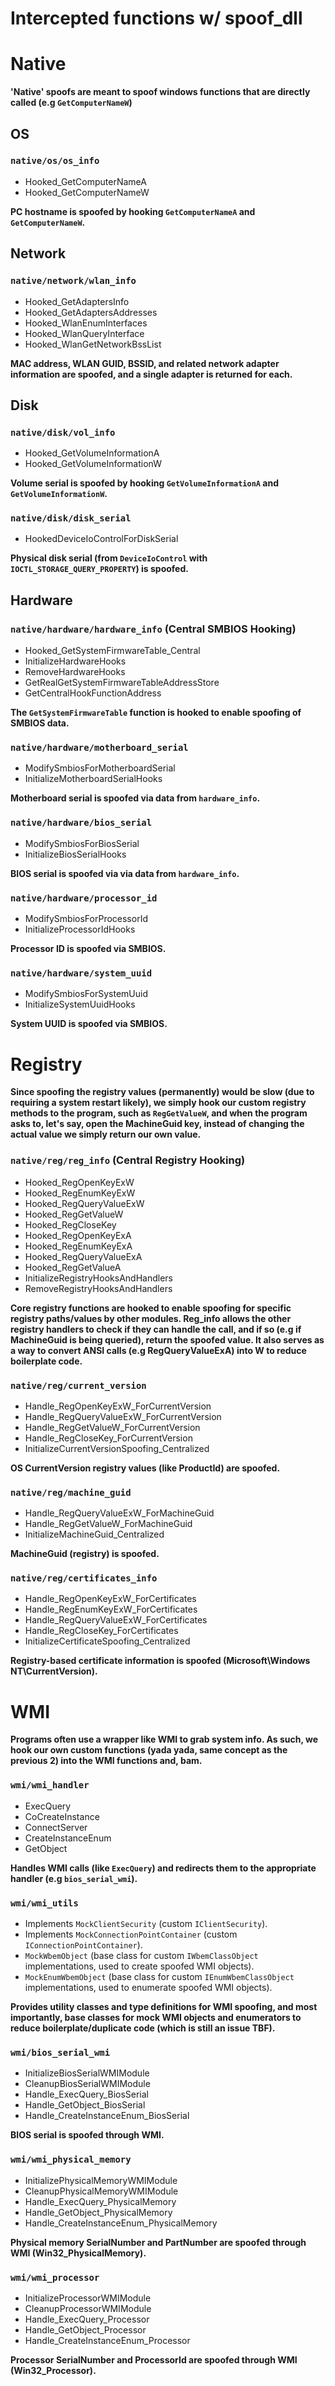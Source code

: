 # Intercepted functions w/ spoof_dll

# **Native**

**'Native' spoofs are meant to spoof windows functions that are directly called (e.g `GetComputerNameW`)**

## OS

### `native/os/os_info`
- Hooked_GetComputerNameA
- Hooked_GetComputerNameW

**PC hostname is spoofed by hooking `GetComputerNameA` and `GetComputerNameW`.**

## Network

### `native/network/wlan_info`
- Hooked_GetAdaptersInfo
- Hooked_GetAdaptersAddresses
- Hooked_WlanEnumInterfaces
- Hooked_WlanQueryInterface
- Hooked_WlanGetNetworkBssList

**MAC address, WLAN GUID, BSSID, and related network adapter information are spoofed, and a single adapter is returned for each.**

## Disk

### `native/disk/vol_info`
- Hooked_GetVolumeInformationA
- Hooked_GetVolumeInformationW

**Volume serial is spoofed by hooking `GetVolumeInformationA` and `GetVolumeInformationW`.**

### `native/disk/disk_serial`
- HookedDeviceIoControlForDiskSerial

**Physical disk serial (from `DeviceIoControl` with `IOCTL_STORAGE_QUERY_PROPERTY`) is spoofed.**

## Hardware

### `native/hardware/hardware_info` (Central SMBIOS Hooking)
- Hooked_GetSystemFirmwareTable_Central
- InitializeHardwareHooks
- RemoveHardwareHooks
- GetRealGetSystemFirmwareTableAddressStore
- GetCentralHookFunctionAddress

**The `GetSystemFirmwareTable` function is hooked to enable spoofing of SMBIOS data.**

### `native/hardware/motherboard_serial`
- ModifySmbiosForMotherboardSerial
- InitializeMotherboardSerialHooks

**Motherboard serial is spoofed via data from `hardware_info`.**

### `native/hardware/bios_serial`
- ModifySmbiosForBiosSerial
- InitializeBiosSerialHooks

**BIOS serial is spoofed via via data from `hardware_info`.**

### `native/hardware/processor_id`
- ModifySmbiosForProcessorId
- InitializeProcessorIdHooks

**Processor ID is spoofed via SMBIOS.**

### `native/hardware/system_uuid`
- ModifySmbiosForSystemUuid
- InitializeSystemUuidHooks

**System UUID is spoofed via SMBIOS.**

# **Registry**

**Since spoofing the registry values (permanently) would be slow (due to requiring a system restart likely), we simply hook our custom registry methods to the program, such as `RegGetValueW`, and when the program asks to, let's say, open the MachineGuid key, instead of changing the actual value we simply return our own value.**

### `native/reg/reg_info` (Central Registry Hooking)
- Hooked_RegOpenKeyExW
- Hooked_RegEnumKeyExW
- Hooked_RegQueryValueExW
- Hooked_RegGetValueW
- Hooked_RegCloseKey
- Hooked_RegOpenKeyExA
- Hooked_RegEnumKeyExA
- Hooked_RegQueryValueExA
- Hooked_RegGetValueA
- InitializeRegistryHooksAndHandlers
- RemoveRegistryHooksAndHandlers

**Core registry functions are hooked to enable spoofing for specific registry paths/values by other modules. Reg_info allows the other registry handlers to check if they can handle the call, and if so (e.g if MachineGuid is being queried), return the spoofed value. It also serves as a way to convert ANSI calls (e.g RegQueryValueExA) into W to reduce boilerplate code.**

### `native/reg/current_version`
- Handle_RegOpenKeyExW_ForCurrentVersion
- Handle_RegQueryValueExW_ForCurrentVersion
- Handle_RegGetValueW_ForCurrentVersion
- Handle_RegCloseKey_ForCurrentVersion
- InitializeCurrentVersionSpoofing_Centralized

**OS CurrentVersion registry values (like ProductId) are spoofed.**

### `native/reg/machine_guid`
- Handle_RegQueryValueExW_ForMachineGuid
- Handle_RegGetValueW_ForMachineGuid
- InitializeMachineGuid_Centralized

**MachineGuid (registry) is spoofed.**

### `native/reg/certificates_info`
- Handle_RegOpenKeyExW_ForCertificates
- Handle_RegEnumKeyExW_ForCertificates
- Handle_RegQueryValueExW_ForCertificates
- Handle_RegCloseKey_ForCertificates
- InitializeCertificateSpoofing_Centralized

**Registry-based certificate information is spoofed (Microsoft\Windows NT\CurrentVersion).**


# **WMI**

**Programs often use a wrapper like WMI to grab system info. As such, we hook our own custom functions (yada yada, same concept as the previous 2) into the WMI functions and, bam.**

### `wmi/wmi_handler`
- ExecQuery
- CoCreateInstance
- ConnectServer
- CreateInstanceEnum
- GetObject

**Handles WMI calls (like `ExecQuery`) and redirects them to the appropriate handler (e.g `bios_serial_wmi`).**

### `wmi/wmi_utils`
- Implements `MockClientSecurity` (custom `IClientSecurity`).
- Implements `MockConnectionPointContainer` (custom `IConnectionPointContainer`).
- `MockWbemObject` (base class for custom `IWbemClassObject` implementations, used to create spoofed WMI objects).
- `MockEnumWbemObject` (base class for custom `IEnumWbemClassObject` implementations, used to enumerate spoofed WMI objects).

**Provides utility classes and type definitions for WMI spoofing, and most importantly, base classes for mock WMI objects and enumerators to reduce boilerplate/duplicate code (which is still an issue TBF).**

### `wmi/bios_serial_wmi`
- InitializeBiosSerialWMIModule
- CleanupBiosSerialWMIModule
- Handle_ExecQuery_BiosSerial
- Handle_GetObject_BiosSerial
- Handle_CreateInstanceEnum_BiosSerial

**BIOS serial is spoofed through WMI.**

### `wmi/wmi_physical_memory`
- InitializePhysicalMemoryWMIModule
- CleanupPhysicalMemoryWMIModule
- Handle_ExecQuery_PhysicalMemory
- Handle_GetObject_PhysicalMemory
- Handle_CreateInstanceEnum_PhysicalMemory

**Physical memory SerialNumber and PartNumber are spoofed through WMI (Win32_PhysicalMemory).**

### `wmi/wmi_processor`
- InitializeProcessorWMIModule
- CleanupProcessorWMIModule
- Handle_ExecQuery_Processor
- Handle_GetObject_Processor
- Handle_CreateInstanceEnum_Processor

**Processor SerialNumber and ProcessorId are spoofed through WMI (Win32_Processor).**
